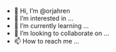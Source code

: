 - 👋 Hi, I’m @orjahren
- 👀 I’m interested in ...
- 🌱 I’m currently learning ...
- 💞️ I’m looking to collaborate on ...
- 📫 How to reach me ...

<!---
orjahren/orjahren is a ✨ special ✨ repository because its `README.md` (this file) appears on your GitHub profile.
You can click the Preview link to take a look at your changes.
--->

